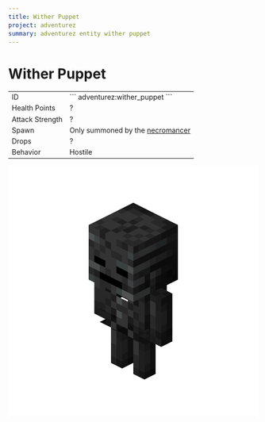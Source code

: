 ```yaml
---
title: Wither Puppet
project: adventurez
summary: adventurez entity wither puppet
---
```

# Wither Puppet
<div class="combi">
<div class="divthing">
<table class="tablething">
    <tbody>
        <tr>
            <td class="first-column">ID</td>
            <td class="second-column">
            ```
            adventurez:wither_puppet
            ```
            </td>
        </tr>
        <tr id="linear-top">
            <td class="first-column">Health Points</td>
            <td class="second-column">?</td>
        </tr>
        <tr id="linear-top">
            <td class="first-column">Attack Strength</td>
            <td class="second-column">?</td>
        </tr>
        <tr id="linear-top">
            <td class="first-column">Spawn</td>
            <td class="second-column">Only summoned by the <a href="../Necromancer/">necromancer</a></td>
        </tr>
        <tr id="linear-top">
            <td class="first-column">Drops</td>
            <td class="second-column">?</td>
        </tr>
        <tr id="linear-top">
            <td class="first-column">Behavior</td>
            <td class="second-column">Hostile</td>
        </tr>
    </tbody>
</table>
</div>
<div class="div-img-center">
<img src="../../../../assets/adventurez/entities/wither_puppet.png" loading="lazy" />
</div>
</div>